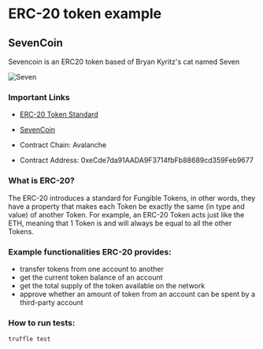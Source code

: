 # ERC-20 token example

## SevenCoin

Sevencoin is an ERC20 token based of Bryan Kyritz's cat named Seven

![Seven](https://i.imgur.com/wGnQDsL.jpeg)

### Important Links

- [ERC-20 Token Standard](https://ethereum.org/en/developers/docs/standards/tokens/erc-20/)
- [SevenCoin](https://snowtrace.io/token/0xeCde7da91AADA9F3714fbFb88689cd359Feb9677)

- Contract Chain: Avalanche
- Contract Address: 0xeCde7da91AADA9F3714fbFb88689cd359Feb9677

### What is ERC-20?

The ERC-20 introduces a standard for Fungible Tokens, in other words, they have a property that makes each Token be exactly the same (in type and value) of another Token. For example, an ERC-20 Token acts just like the ETH, meaning that 1 Token is and will always be equal to all the other Tokens.


### Example functionalities ERC-20 provides:

- transfer tokens from one account to another
- get the current token balance of an account
- get the total supply of the token available on the network
- approve whether an amount of token from an account can be spent by a third-party account

### How to run tests:

```
truffle test
```

